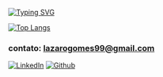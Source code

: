 [![Typing SVG](https://readme-typing-svg.herokuapp.com/?color=696969&size=35&center=true&vCenter=true&width=1000&lines=Olá,+Meu+nome+é+Lázaro+Gomes.;+:%29)](https://git.io/typing-svg)

[![Top Langs](https://github-readme-stats.vercel.app/api/top-langs/?username=lazarogomes99&layout=compact&theme=dracula)](https://github.com/anuraghazra/github-readme-stats)
### contato: lazarogomes99@gmail.com
[![LinkedIn](https://img.shields.io/badge/LinkedIn-0077B5?style=for-the-badge&logo=linkedin&logoColor=white)](https://www.linkedin.com/in/lazaro-g/)
[![Github](https://img.shields.io/badge/GitHub-100000?style=for-the-badge&logo=github&logoColor=white)](https://github.com/lazarogomes99)



